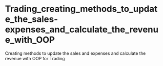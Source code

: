 # Trading_creating_methods_to_update_the_sales-expenses_and_calculate_the_revenue_with_OOP
Creating methods to update the sales and expenses and calculate the revenue with OOP for Trading
